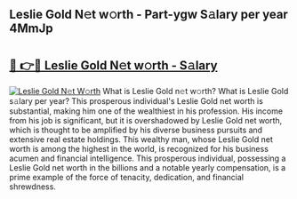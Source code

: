 ## Leslie Gold N𝚎t w𝚘rth - Part-ygw S𝚊lary per year 4MmJp

# <h2><a href="http://gc2q32c.nevu.top/?p=Leslie+Gold">🔗 👉🔴 Leslie Gold N𝚎t w𝚘rth - S𝚊lary</a></h2>

[![Leslie Gold N𝚎t W𝚘rth](https://i.imgur.com/Oavwk0R.jpeg)](http://gc2q32c.nevu.top/?p=Leslie+Gold)
What is Leslie Gold n𝚎t w𝚘rth? What is Leslie Gold s𝚊lary per year?
This prosperous individual's Leslie Gold net worth is substantial, making him one of the wealthiest in his profession. His income from his job is significant, but it is overshadowed by Leslie Gold net worth, which is thought to be amplified by his diverse business pursuits and extensive real estate holdings. This wealthy man, whose Leslie Gold net worth is among the highest in the world, is recognized for his business acumen and financial intelligence. This prosperous individual, possessing a Leslie Gold net worth in the billions and a notable yearly compensation, is a prime example of the force of tenacity, dedication, and financial shrewdness.
